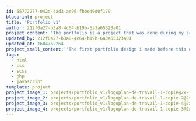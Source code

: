 ```yaml
---
id: 55772277-042d-4ad3-ae96-fbbe40d0f179
blueprint: project
title: 'Portfolio v1'
author: 212f0a27-b3a8-4c64-b19b-6a3a65323a01
project_content: 'The portfolio is a project that was done during my school years. Its role is to gather all my projects and be able to share and show them easily. The portfolio is a project that was done during my school years. Its role is to gather all my projects and be able to share and show them easily.'
updated_by: 212f0a27-b3a8-4c64-b19b-6a3a65323a01
updated_at: 1684762264
project_small_content: 'The first portfolio design i made before this one. It was a custom wordpress project theme.'
tags:
  - html
  - css
  - scss
  - php
  - javascript
template: project
project_image_1: projects/portfolio_v1/logoplan-de-travail-1-copie@2x-100.jpg
project_image_2: projects/portfolio_v1/logoplan-de-travail-1-copie-2@2x-100.jpg
project_image_3: projects/portfolio_v1/logoplan-de-travail-1-copie-4@2x-100.jpg
project_image_4: projects/portfolio_v1/logoplan-de-travail-1-copie-3@2x-100.jpg
---
```

